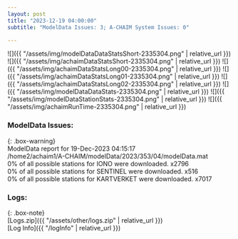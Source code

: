 ```yaml
---
layout: post
title: "2023-12-19 04:00:00"
subtitle: "ModelData Issues: 3; A-CHAIM System Issues: 0"

---
```


![]({{ "/assets/img/modelDataDataStatsShort-2335304.png" | relative_url }})
![]({{ "/assets/img/achaimDataStatsShort-2335304.png" | relative_url }})
![]({{ "/assets/img/achaimDataStatsLong00-2335304.png" | relative_url }})
![]({{ "/assets/img/achaimDataStatsLong01-2335304.png" | relative_url }})
![]({{ "/assets/img/achaimDataStatsLong02-2335304.png" | relative_url }})
![]({{ "/assets/img/modelDataDataStats-2335304.png" | relative_url }})
![]({{ "/assets/img/modelDataStationStats-2335304.png" | relative_url }})
![]({{ "/assets/img/achaimRunTime-2335304.png" | relative_url }})


### ModelData Issues:  
  
{: .box-warning}  
 ModelData report for 19-Dec-2023 04:15:17   
 /home2/achaim1/A-CHAIM/modelData/2023/353/04/modelData.mat   
 0% of all possible stations for IONO were downloaded. x2796   
 0% of all possible stations for SENTINEL were downloaded. x516   
 0% of all possible stations for KARTVERKET were downloaded. x7017   
  


### Logs:  
  
{: .box-note}  
[Logs.zip]({{ "/assets/other/logs.zip" | relative_url }})  
[Log Info]({{ "/logInfo" | relative_url }})  
